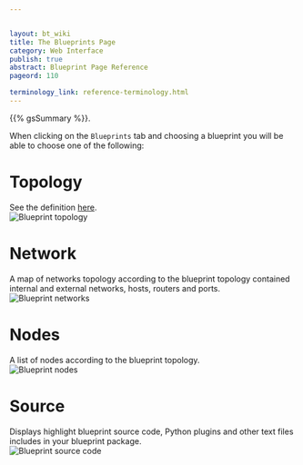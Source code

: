 ```yaml
---


layout: bt_wiki
title: The Blueprints Page
category: Web Interface
publish: true
abstract: Blueprint Page Reference
pageord: 110

terminology_link: reference-terminology.html
---
```



{{% gsSummary %}}.

When clicking on the `Blueprints` tab and choosing a blueprint you will be able to choose one of the following:

# Topology
See the definition [here]({{page.terminology_link}}#topology).<br/>
![Blueprint topology](/guide/images/ui/ui-blueprint-topology.png)

# Network
A map of networks topology according to the blueprint topology contained internal and external networks, hosts, routers and ports.<br/>
![Blueprint networks](/guide/images/ui/ui-deployment-networks.jpg)

# Nodes
A list of nodes according to the blueprint topology.<br/>
![Blueprint nodes](/guide/images/ui/ui-deployment-nodes.jpg)

# Source
Displays highlight blueprint source code, Python plugins and other text files includes in your blueprint package.<br/>
![Blueprint source code](/guide/images/ui/ui-blueprint-sourcecode.jpg)
